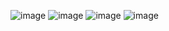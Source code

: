 
![image](https://user-images.githubusercontent.com/21141607/201302067-74455a58-022b-474c-9e3a-b015407bb272.png)
![image](https://user-images.githubusercontent.com/21141607/201302674-3bf09a0b-7f6e-42d4-9cb2-7bfd53738cd9.png)
![image](https://user-images.githubusercontent.com/21141607/201302198-fe30bd23-0d49-449a-a595-fd8344f9bd2a.png)
![image](https://user-images.githubusercontent.com/21141607/201302802-a6890be3-18f5-42f4-99d0-81be990aa7fc.png)
